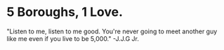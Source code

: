
<h1>5 Boroughs, 1 Love.</h1>

"Listen to me, listen to me good. You're never going to meet another guy like me even if you live to be 5,000." -J.J.G Jr.
